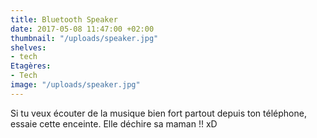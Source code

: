 ```yaml
---
title: Bluetooth Speaker
date: 2017-05-08 11:47:00 +02:00
thumbnail: "/uploads/speaker.jpg"
shelves:
- tech
Etagères:
- Tech
image: "/uploads/speaker.jpg"
---
```


Si tu veux écouter de la musique bien fort partout depuis ton téléphone, essaie cette enceinte. Elle déchire sa maman !! xD